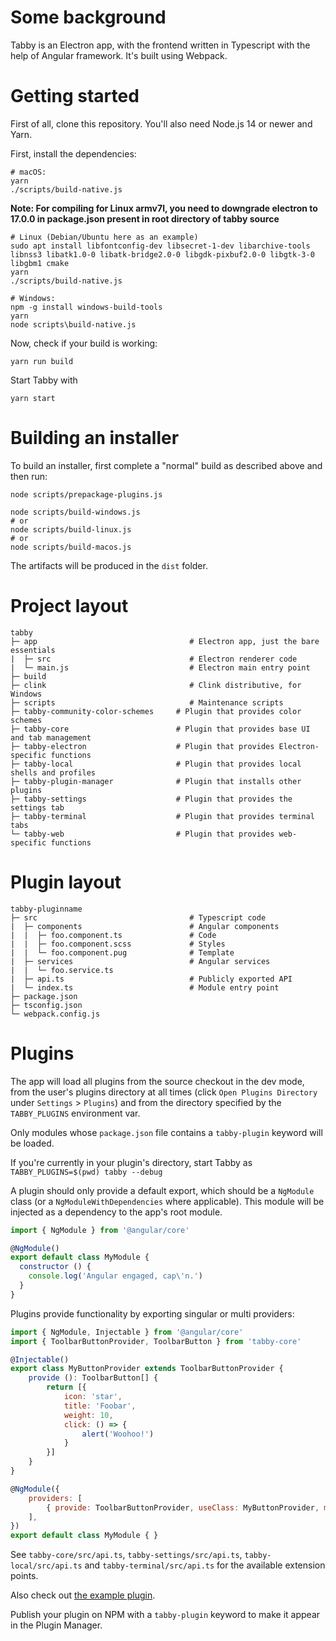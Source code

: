 # Some background

Tabby is an Electron app, with the frontend written in Typescript with the help of Angular framework. It's built using Webpack.

# Getting started

First of all, clone this repository. You'll also need Node.js 14 or newer and Yarn.

First, install the dependencies:

```
# macOS:
yarn
./scripts/build-native.js
```

**Note: For compiling for Linux armv7l, you need to downgrade electron to 17.0.0 in package.json present in root directory of tabby source**

```
# Linux (Debian/Ubuntu here as an example)
sudo apt install libfontconfig-dev libsecret-1-dev libarchive-tools libnss3 libatk1.0-0 libatk-bridge2.0-0 libgdk-pixbuf2.0-0 libgtk-3-0 libgbm1 cmake
yarn
./scripts/build-native.js
```

```
# Windows:
npm -g install windows-build-tools
yarn
node scripts\build-native.js
```

Now, check if your build is working:

```
yarn run build
```

Start Tabby with

```
yarn start
```

# Building an installer

To build an installer, first complete a "normal" build as described above and then run:

```
node scripts/prepackage-plugins.js

node scripts/build-windows.js
# or
node scripts/build-linux.js
# or
node scripts/build-macos.js
```

The artifacts will be produced in the `dist` folder.

# Project layout
```
tabby
├─ app                                  # Electron app, just the bare essentials
|  ├─ src                               # Electron renderer code
|  └─ main.js                           # Electron main entry point
├─ build
├─ clink                                # Clink distributive, for Windows
├─ scripts                              # Maintenance scripts
├─ tabby-community-color-schemes     # Plugin that provides color schemes
├─ tabby-core                        # Plugin that provides base UI and tab management
├─ tabby-electron                    # Plugin that provides Electron-specific functions
├─ tabby-local                       # Plugin that provides local shells and profiles
├─ tabby-plugin-manager              # Plugin that installs other plugins
├─ tabby-settings                    # Plugin that provides the settings tab
├─ tabby-terminal                    # Plugin that provides terminal tabs
└─ tabby-web                         # Plugin that provides web-specific functions
```

# Plugin layout
```
tabby-pluginname
├─ src                                  # Typescript code
|  ├─ components                        # Angular components
|  |  ├─ foo.component.ts               # Code
|  |  ├─ foo.component.scss             # Styles
|  |  └─ foo.component.pug              # Template
|  ├─ services                          # Angular services
|  |  └─ foo.service.ts
|  ├─ api.ts                            # Publicly exported API
|  └─ index.ts                          # Module entry point
├─ package.json
├─ tsconfig.json
└─ webpack.config.js
```

# Plugins

The app will load all plugins from the source checkout in the dev mode, from the user's plugins directory at all times (click `Open Plugins Directory` under `Settings` > `Plugins`) and from the directory specified by the `TABBY_PLUGINS` environment var.

Only modules whose `package.json` file contains a `tabby-plugin` keyword will be loaded.

If you're currently in your plugin's directory, start Tabby as `TABBY_PLUGINS=$(pwd) tabby --debug`

A plugin should only provide a default export, which should be a `NgModule` class (or a `NgModuleWithDependencies` where applicable). This module will be injected as a dependency to the app's root module.

```javascript
import { NgModule } from '@angular/core'

@NgModule()
export default class MyModule {
  constructor () {
    console.log('Angular engaged, cap\'n.')
  }
}
```

Plugins provide functionality by exporting singular or multi providers:


```javascript
import { NgModule, Injectable } from '@angular/core'
import { ToolbarButtonProvider, ToolbarButton } from 'tabby-core'

@Injectable()
export class MyButtonProvider extends ToolbarButtonProvider {
    provide (): ToolbarButton[] {
        return [{
            icon: 'star',
            title: 'Foobar',
            weight: 10,
            click: () => {
                alert('Woohoo!')
            }
        }]
    }
}

@NgModule({
    providers: [
        { provide: ToolbarButtonProvider, useClass: MyButtonProvider, multi: true },
    ],
})
export default class MyModule { }
```


See `tabby-core/src/api.ts`, `tabby-settings/src/api.ts`, `tabby-local/src/api.ts` and `tabby-terminal/src/api.ts` for the available extension points.

Also check out [the example plugin](https://github.com/Eugeny/tabby-clippy).

Publish your plugin on NPM with a `tabby-plugin` keyword to make it appear in the Plugin Manager.
